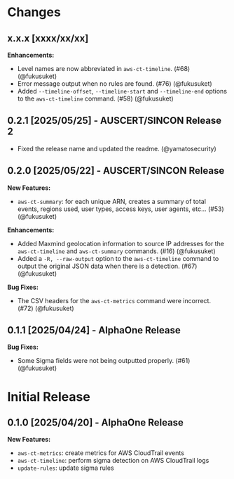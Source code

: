 # Changes

## x.x.x [xxxx/xx/xx]

**Enhancements:**

- Level names are now abbreviated in `aws-ct-timeline`. (#68) (@fukusuket)
- Error message output when no rules are found. (#76) (@fukusuket)
- Added `--timeline-offset`, `--timeline-start` and `--timeline-end` options to the `aws-ct-timeline` command. (#58) (@fukusuket)

## 0.2.1 [2025/05/25] - AUSCERT/SINCON Release 2

- Fixed the release name and updated the readme. (@yamatosecurity)

## 0.2.0 [2025/05/22] - AUSCERT/SINCON Release

**New Features:**

- `aws-ct-summary`: for each unique ARN, creates a summary of total events, regions used, user types, access keys, user agents, etc...  (#53) (@fukusuket)

**Enhancements:**

- Added Maxmind geolocation information to source IP addresses for the `aws-ct-timeline` and `aws-ct-summary` commands. (#16) (@fukusuket)
- Added a `-R, --raw-output` option to the `aws-ct-timeline` command to output the original JSON data when there is a detection. (#67) (@fukusuket)

**Bug Fixes:**

- The CSV headers for the `aws-ct-metrics` command were incorrect. (#72) (@fukusuket)

## 0.1.1 [2025/04/24] - AlphaOne Release

**Bug Fixes:**

- Some Sigma fields were not being outputted properly. (#61) (@fukusuket)

# Initial Release

## 0.1.0 [2025/04/20] - AlphaOne Release

**New Features:**

- `aws-ct-metrics`: create metrics for AWS CloudTrail events
- `aws-ct-timeline`: perform sigma detection on AWS CloudTrail logs
- `update-rules`: update sigma rules